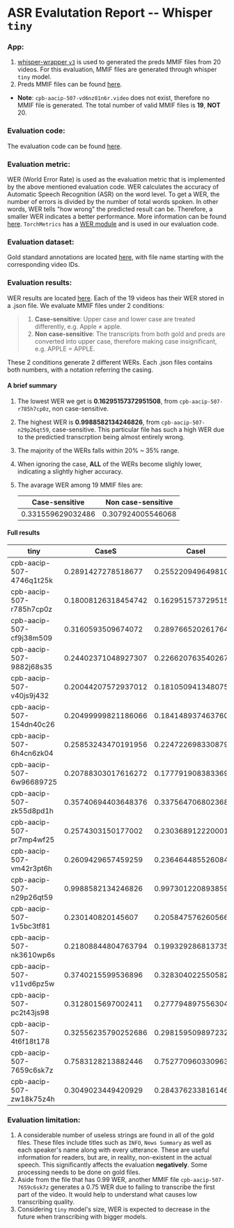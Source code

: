 # ASR Evalutation Report -- Whisper `tiny`

### App:
1. [whisper-wrapper `v3`](https://github.com/clamsproject/app-whisper-wrapper) is used to generated the preds MMIF files from 20 videos. For this evaluation, MMIF files are generated through whisper `tiny` model. 
2. Preds MMIF files can be found [here](https://github.com/clamsproject/aapb-evaluations/tree/2-asr-eval/asr_eval/preds%40whisper-wrapper-tiny%40aapb-collaboration-21).
* **Note**: `cpb-aacip-507-vd6nz81n6r.video` does not exist, therefore no MMIF file is generated. The total number of valid MMIF files is **19**, **NOT** 20.

### Evaluation code: 
The evaluation code can be found [here](https://github.com/clamsproject/aapb-evaluations/tree/2-asr-eval/asr_eval).

### Evaluation metric: 
WER (World Error Rate) is used as the evaluation metric that is implemented by the above mentioned evaluation code. WER calculates the accuracy of Automatic Speech Recognition (ASR) on the word level. To get a WER, the number of errors is divided by the number of total words spoken. In other words, WER tells "how wrong" the predicted result can be. Therefore, a smaller WER indicates a better performance. More information can be found [here](https://en.wikipedia.org/wiki/Word_error_rate).
`TorchMetrics` has a [WER module](https://torchmetrics.readthedocs.io/en/stable/text/word_error_rate.html) and is used in our evaluation code.

### Evaluation dataset: 
Gold standard annotations are located [here](https://github.com/clamsproject/aapb-collaboration/tree/21-undocumented-changes/21), with file name starting with the corresponding video IDs.

### Evaluation results: 
WER results are located [here](https://github.com/clamsproject/aapb-evaluations/tree/2-asr-eval/asr_eval/wer_results). Each of the 19 videos has their WER stored in a .json file.
We evaluate MMIF files under 2 conditions:
>1. **Case-sensitive**: Upper case and lower case are treated differently, e.g. Apple ≠ apple. 
>2. **Non case-sensitive**: The transcripts from both gold and preds are converted into upper case, therefore making case insignificant, e.g. APPLE = APPLE.

These 2 conditions generate 2 different WERs. Each .json files contains both numbers, with a notation referring the casing.

#### A brief summary
1. The lowest WER we get is **0.16295157372951508**, from `cpb-aacip-507-r785h7cp0z`, non case-sensitive.
2. The highest WER is **0.9988582134246826**, from `cpb-aacip-507-n29p26qt59`, case-sensitive. This particular file has such a high WER due to the predictied transcrption being almost entirely wrong.
3. The majority of the WERs falls within 20% ~ 35% range.
4. When ignoring the case, **ALL** of the WERs become slighly lower, indicating a slightly higher accuracy.
5. The avarage WER among 19 MMIF files are:
   
    | Case-sensitive   | Non case-sensitive|
    | -----------      | -----------       |
    | 0.331559629032486| 0.307924005546068 |

#### Full results
| tiny | CaseS | CaseI |
| --- | --- | --- |
| cpb-aacip-507-4746q1t25k | 0.2891427278518677 | 0.2552209496498108 |
| cpb-aacip-507-r785h7cp0z | 0.18008126318454742 | 0.16295157372951508 |
| cpb-aacip-507-cf9j38m509 | 0.3160593509674072 | 0.2897665202617645 |
| cpb-aacip-507-9882j68s35 | 0.24402371048927307 | 0.22662076354026794 |
| cpb-aacip-507-v40js9j432 | 0.20044207572937012 | 0.18105094134807587 |
| cpb-aacip-507-154dn40c26 | 0.20499999821186066 | 0.18414893746376038 |
| cpb-aacip-507-6h4cn6zk04 | 0.25853243470191956 | 0.2247226983308792 |
| cpb-aacip-507-6w96689725 | 0.20788303017616272 | 0.17779190838336945 |
| cpb-aacip-507-zk55d8pd1h | 0.35740694403648376 | 0.33756470680236816 |
| cpb-aacip-507-pr7mp4wf25 | 0.2574303150177002 | 0.23036891222000122 |
| cpb-aacip-507-vm42r3pt6h | 0.2609429657459259 | 0.2364644855260849 |
| cpb-aacip-507-n29p26qt59 | 0.9988582134246826 | 0.9973012208938599 |
| cpb-aacip-507-1v5bc3tf81 | 0.230140820145607 | 0.2058475762605667 |
| cpb-aacip-507-nk3610wp6s | 0.21808844804763794 | 0.19932928681373596 |
| cpb-aacip-507-v11vd6pz5w | 0.3740215599536896 | 0.3283040225505829 |
| cpb-aacip-507-pc2t43js98 | 0.3128015697002411 | 0.27779489755630493 |
| cpb-aacip-507-4t6f18t178 | 0.32556235790252686 | 0.29815950989723206 |
| cpb-aacip-507-7659c6sk7z | 0.7583128213882446 | 0.7527709603309631 |
| cpb-aacip-507-zw18k75z4h | 0.3049023449420929 | 0.28437623381614685 |


### Evaluation limitation: 
1. A considerable number of useless strings are found in all of the gold files. These files include titles such as `INFO`, `News Summary` as well as each speaker's name along with every utterance. These are useful information for readers, but are, in reality, non-existent in the actual speech. This significantly affects the evaluation **negatively**. Some processing needs to be done on gold files. 
1. Aside from the file that has 0.99 WER, another MMIF file `cpb-aacip-507-7659c6sk7z` generates a 0.75 WER due to failing to transcribe the first part of the video. It would help to understand what causes low transcribing quality.
2. Considering `tiny` model's size, WER is expected to decrease in the future when transcribing with bigger models.
